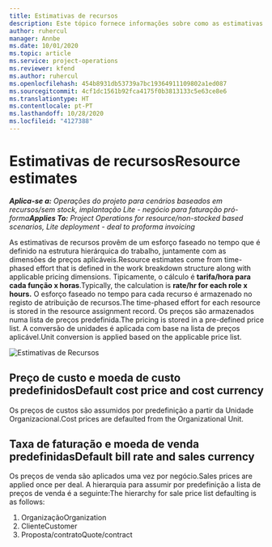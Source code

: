 ```yaml
---
title: Estimativas de recursos
description: Este tópico fornece informações sobre como as estimativas de recursos são calculadas no Project Operations.
author: ruhercul
manager: Annbe
ms.date: 10/01/2020
ms.topic: article
ms.service: project-operations
ms.reviewer: kfend
ms.author: ruhercul
ms.openlocfilehash: 454b8931db53739a7bc19364911109802a1ed087
ms.sourcegitcommit: 4cf1dc1561b92fca4175f0b3813133c5e63ce8e6
ms.translationtype: HT
ms.contentlocale: pt-PT
ms.lasthandoff: 10/28/2020
ms.locfileid: "4127388"
---
```

# <a name="resource-estimates"></a><span data-ttu-id="ed5e6-103">Estimativas de recursos</span><span class="sxs-lookup"><span data-stu-id="ed5e6-103">Resource estimates</span></span>

<span data-ttu-id="ed5e6-104">_**Aplica-se a:** Operações do projeto para cenários baseados em recursos/sem stock, implantação Lite - negócio para faturação pró-forma_</span><span class="sxs-lookup"><span data-stu-id="ed5e6-104">_**Applies To:** Project Operations for resource/non-stocked based scenarios, Lite deployment - deal to proforma invoicing_</span></span>

<span data-ttu-id="ed5e6-105">As estimativas de recursos provêm de um esforço faseado no tempo que é definido na estrutura hierárquica do trabalho, juntamente com as dimensões de preços aplicáveis.</span><span class="sxs-lookup"><span data-stu-id="ed5e6-105">Resource estimates come from time-phased effort that is defined in the work breakdown structure along with applicable pricing dimensions.</span></span> <span data-ttu-id="ed5e6-106">Tipicamente, o cálculo é **tarifa/hora para cada função x horas**.</span><span class="sxs-lookup"><span data-stu-id="ed5e6-106">Typically, the calculation is **rate/hr for each role x hours.**</span></span> <span data-ttu-id="ed5e6-107">O esforço faseado no tempo para cada recurso é armazenado no registo de atribuição de recursos.</span><span class="sxs-lookup"><span data-stu-id="ed5e6-107">The time-phased effort for each resource is stored in the resource assignment record.</span></span> <span data-ttu-id="ed5e6-108">Os preços são armazenados numa lista de preços predefinida.</span><span class="sxs-lookup"><span data-stu-id="ed5e6-108">The pricing is stored in a pre-defined price list.</span></span> <span data-ttu-id="ed5e6-109">A conversão de unidades é aplicada com base na lista de preços aplicável.</span><span class="sxs-lookup"><span data-stu-id="ed5e6-109">Unit conversion is applied based on the applicable price list.</span></span>

![Estimativas de Recursos](./media/navigation12.png)

## <a name="default-cost-price-and-cost-currency"></a><span data-ttu-id="ed5e6-111">Preço de custo e moeda de custo predefinidos</span><span class="sxs-lookup"><span data-stu-id="ed5e6-111">Default cost price and cost currency</span></span>

<span data-ttu-id="ed5e6-112">Os preços de custos são assumidos por predefinição a partir da Unidade Organizacional.</span><span class="sxs-lookup"><span data-stu-id="ed5e6-112">Cost prices are defaulted from the Organizational Unit.</span></span>

## <a name="default-bill-rate-and-sales-currency"></a><span data-ttu-id="ed5e6-113">Taxa de faturação e moeda de venda predefinidas</span><span class="sxs-lookup"><span data-stu-id="ed5e6-113">Default bill rate and sales currency</span></span>

<span data-ttu-id="ed5e6-114">Os preços de venda são aplicados uma vez por negócio.</span><span class="sxs-lookup"><span data-stu-id="ed5e6-114">Sales prices are applied once per deal.</span></span> <span data-ttu-id="ed5e6-115">A hierarquia para assumir por predefinição a lista de preços de venda é a seguinte:</span><span class="sxs-lookup"><span data-stu-id="ed5e6-115">The hierarchy for sale price list defaulting is as follows:</span></span>

1. <span data-ttu-id="ed5e6-116">Organização</span><span class="sxs-lookup"><span data-stu-id="ed5e6-116">Organization</span></span>
2. <span data-ttu-id="ed5e6-117">Cliente</span><span class="sxs-lookup"><span data-stu-id="ed5e6-117">Customer</span></span>
3. <span data-ttu-id="ed5e6-118">Proposta/contrato</span><span class="sxs-lookup"><span data-stu-id="ed5e6-118">Quote/contract</span></span>
